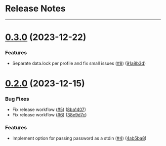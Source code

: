 # Release Notes

---

# [0.3.0](https://github.com/osl-incubator/pyuml/compare/0.2.0...0.3.0) (2023-12-22)

### Features

- Separate data.lock per profile and fix small issues ([#8](https://github.com/osl-incubator/pyuml/issues/8)) ([91a8b3d](https://github.com/osl-incubator/pyuml/commit/91a8b3d8b0fa2900fc35e3149352a77d0fd40b2b))

# [0.2.0](https://github.com/osl-incubator/pyuml/compare/0.1.0...0.2.0) (2023-12-15)

### Bug Fixes

- Fix release workflow ([#5](https://github.com/osl-incubator/pyuml/issues/5)) ([8ba1407](https://github.com/osl-incubator/pyuml/commit/8ba1407ea27fb6e1a8712608f7f8af4ee1850475))
- Fix release workflow ([#6](https://github.com/osl-incubator/pyuml/issues/6)) ([38e9d7c](https://github.com/osl-incubator/pyuml/commit/38e9d7c5ce45a83f6d50bdc9e98fcb76b6a34caf))

### Features

- Implement option for passing password as a stdin ([#4](https://github.com/osl-incubator/pyuml/issues/4)) ([4ab5ba8](https://github.com/osl-incubator/pyuml/commit/4ab5ba8ee54e98b6f580dbd3f7659af77e9a72c3))
